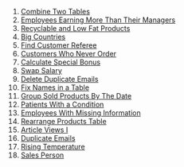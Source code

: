 1) [Combine Two Tables](https://leetcode.com/problems/combine-two-tables/)
2) [Employees Earning More Than Their Managers](https://leetcode.com/problems/employees-earning-more-than-their-managers/)
3) [Recyclable and Low Fat Products](https://leetcode.com/problems/recyclable-and-low-fat-products/)
4) [Big Countries](https://leetcode.com/problems/big-countries/)
5) [Find Customer Referee](https://leetcode.com/problems/find-customer-referee/)
6) [Customers Who Never Order](https://leetcode.com/problems/customers-who-never-order/)
7) [Calculate Special Bonus](https://leetcode.com/problems/calculate-special-bonus/)
8) [Swap Salary](https://leetcode.com/problems/swap-salary/)
9) [Delete Duplicate Emails](https://leetcode.com/problems/delete-duplicate-emails/)
10) [Fix Names in a Table](https://leetcode.com/problems/fix-names-in-a-table/)
11) [Group Sold Products By The Date](https://leetcode.com/problems/group-sold-products-by-the-date/)
12) [Patients With a Condition](https://leetcode.com/problems/patients-with-a-condition/)
13) [Employees With Missing Information](https://leetcode.com/problems/employees-with-missing-information/)
14) [Rearrange Products Table](https://leetcode.com/problems/rearrange-products-table/)
15) [Article Views I](https://leetcode.com/problems/article-views-i/)
16) [Duplicate Emails](https://leetcode.com/problems/duplicate-emails/)
17) [Rising Temperature](https://leetcode.com/problems/rising-temperature/)
18) [Sales Person](https://leetcode.com/problems/sales-person/)
